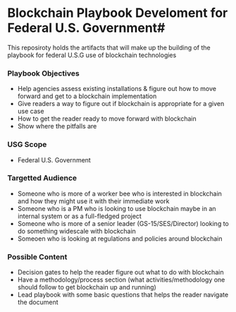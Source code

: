 # Blockchain Playbook Develoment for Federal U.S. Government#

This reposiroty holds the artifacts that will make up the building of the playbook for federal U.S.G use of blockchain technologies

### Playbook Objectives ###

- Help agencies assess existing installations & figure out how to move forward and get to a blockchain implementation
- Give readers a way to figure out if blockchain is appropriate for a given use case
- How to get the reader ready to move forward with blockchain
- Show where the pitfalls are

### USG Scope ###

- Federal U.S. Government

### Targetted Audience ###

- Someone who is more of a worker bee who is interested in blockchain and how they might use it with their immediate work
- Someone who is a PM who is looking to use blockchain maybe in an internal system or as a full-fledged project
- Someone who is more of a senior leader (GS-15/SES/Director) looking to do something widescale with blockchain
- Someoen who is looking at regulations and policies around blockchain

### Possible Content ###

- Decision gates to help the reader figure out what to do with blockchain
- Have a methodology/process section (what activities/methodology one should follow to get blockchain up and running)
- Lead playbook with some basic questions that helps the reader navigate the document
